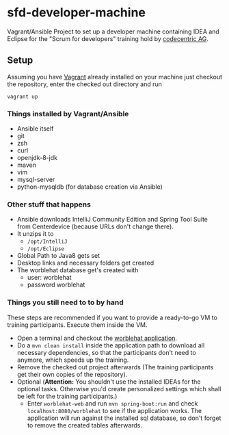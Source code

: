 # sfd-developer-machine
Vagrant/Ansible Project to set up a developer machine containing IDEA and Eclipse for the "Scrum for developers" training hold by [codecentric AG](https://www.codecentric.de).

## Setup
Assuming you have [Vagrant](https://www.vagrantup.com/) already installed on your machine just checkout the repository, enter the checked out directory and run

```vagrant up```

### Things installed by Vagrant/Ansible
  * Ansible itself
  * git
  * zsh
  * curl
  * openjdk-8-jdk
  * maven
  * vim
  * mysql-server
  * python-mysqldb (for database creation via Ansible)

### Other stuff that happens
  * Ansible downloads IntelliJ Community Edition and Spring Tool Suite from Centerdevice (because URLs don't change there).
  * It unzips it to
    * ```/opt/IntelliJ```
    * ```/opt/Eclipse```
  * Global Path to Java8 gets set
  * Desktop links and necessary folders get created
  * The worblehat database get's created with
    * user: worblehat
    * password worblehat

### Things you still need to to by hand
These steps are recommended if you want to provide a ready-to-go VM to training participants. Execute them inside the VM.
  * Open a terminal and checkout the [worblehat application](https://github.com/scrum-for-developers/worblehat).
  * Do a ```mvn clean install``` inside the application path to download all necessary dependencies, so that the participants don't need to anymore, which speeds up the training.
  * Remove the checked out project afterwards (The training participants get their own copies of the repository).
  * Optional (**Attention:** You shouldn't use the installed IDEAs for the optional tasks. Otherwise you'd create personalized settings which shall be left for the training participants.)
    * Enter ```worblehat-web``` and run ```mvn spring-boot:run``` and check ```localhost:8080/worblehat``` to see if the application works. The application will run against the installed sql database, so don't forget to remove the created tables afterwards.

